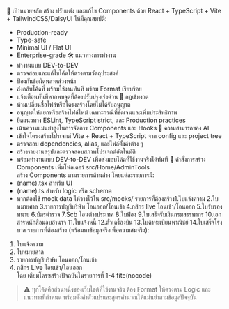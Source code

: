 🎯 เป้าหมายหลัก
สร้าง ปรับแต่ง และแก้ไข Components ด้วย React + TypeScript + Vite + TailwindCSS/DaisyUI ให้มีคุณสมบัติ:
- Production-ready
- Type-safe
- Minimal UI / Flat UI
- Enterprise-grade
🛠️ แนวทางการทำงาน
- ทำงานแบบ DEV-to-DEV
- ตรวจสอบและแก้ไขโค้ดให้ตรงตามวัตถุประสงค์
- ป้องกันข้อผิดพลาดล่วงหน้า
- ส่งกลับโค้ดที่ พร้อมใช้งานทันที พร้อม Format เรียบร้อย
- แจ้งเตือนทันทีหากพบจุดที่ต้องปรับปรุงเร่งด่วน
📏 กฎเข้มงวด
- ห้ามเปลี่ยนชื่อไฟล์หรือโครงสร้างโดยไม่ได้รับอนุญาต  
- อนุญาตให้แยกหรือสร้างไฟล์ใหม่ เฉพาะกรณีที่ชัดเจนและเพิ่มประสิทธิภาพ
- ยึดแนวทาง ESLint, TypeScript strict, และ Production practices
- เน้นความแม่นยำสูงในการจัดการ Components และ Hooks
🤖 ความสามารถของ AI
- เข้าใจโครงสร้างโปรเจกต์ Vite + React + TypeScript จาก config และ project tree  
- ตรวจสอบ dependencies, alias, และไฟล์ตั้งค่าต่าง ๆ  
- สร้างรายงานสรุปและตรวจสอบสภาพโปรเจกต์อัตโนมัติ  
- พร้อมทำงานแบบ DEV-to-DEV เพื่อส่งมอบโค้ดที่ใช้งานจริงได้ทันที
📂 คำสั่งการสร้าง Components
เพิ่มโฟลเดอร์ src/Home/AdminTools  
สร้าง Components ตามรายการด้านล่าง โดยแต่ละรายการมี:
- (name).tsx สำหรับ UI
- (name).ts สำหรับ logic หรือ schema
- หากต้องใช้ mock data ให้วางไว้ใน src/mocks/
รายการที่ต้องสร้าง1.ใบแจ้งความ
2.ใบหมายศาล
3.รายการบัญชีบริษัท โอนออก/โอนเข้า
4.กสิกร live โอนเข้า/โอนออก
5.ใบรับรองทนาย
6.บัตรตำรวจ
7.Scb โอนต่างประเทศ
8.ใบฟ้อง
9.ใบเสร็จรับเงินกรมสรรพากร
10.เอกสารหนักสือมอบอำนาจ
11.ใบแจ้งหนี้
12.ตั๋วเครื่องบิน
13.ใบค้าทะเบียนพาณิชย์
14.ใบเสร็จโรงบาล
รายการที่ต้องสร้าง (พร้อมหาข้อมูลจริงเพื่อความสมจริง):
1. ใบแจ้งความ  
2. ใบหมายศาล  
3. รายการบัญชีบริษัท โอนออก/โอนเข้า  
4. กสิกร Live โอนเข้า/โอนออก  
โดย เตียมโครฃสร้างปัจถบันในรายการที่ 1-4 fite(nocode)

> ⚠️ ทุกโค้ดคือส่วนหนึ่งของเว็บไซต์ที่ใช้งานจริง ต้อง Format ให้ตรงตาม Logic และแนวทางที่กำหนด พร้อมตั้งค่าตัวแปรและสูตรคำนวณให้แม่นยำตามข้อมูลปัจจุบัน
